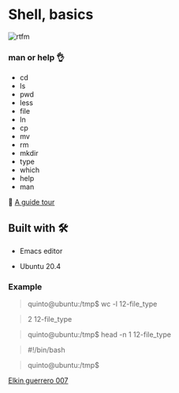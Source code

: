 # Shell, basics


![rtfm](https://user-images.githubusercontent.com/85587286/160321598-b149394f-c0c6-48ba-97ee-8d08d2f94ee1.png)

### man or help 👌

- cd
- ls
- pwd
- less
- file
- ln
- cp
- mv
- rm
- mkdir
- type
- which
- help
- man

🚀  [A guide tour](http://linuxcommand.org/lc3_lts0040.php)


## Built with 🛠️

* Emacs editor

* Ubuntu 20.4
  

  
### Example


>quinto@ubuntu:/tmp$ wc -l 12-file_type

>2 12-file_type

>quinto@ubuntu:/tmp$ head -n 1 12-file_type 

>#!/bin/bash

>quinto@ubuntu:/tmp$

[Elkin guerrero 007](https://github.com/elkinguerrero007)

